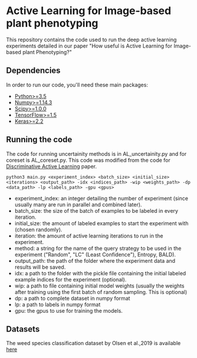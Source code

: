 # Active Learning for Image-based plant phenotyping
This repository contains the code used to run the deep active learning experiments detailed in our paper "How useful is Active Learning for Image-based plant Phenotyping?"
## Dependencies
In order to run our code, you'll need these main packages:

- [Python>=3.5](https://www.python.org/)
- [Numpy>=1.14.3](https://numpy.org/)
- [Scipy>=1.0.0](https://www.scipy.org/)
- [TensorFlow>=1.5](https://www.tensorflow.org/)
- [Keras>=2.2](https://keras.io/)
## Running the code
The code for running uncertainity methods is in AL_uncertainity.py and for coreset is AL_coreset.py. This code was modified from the code for [Discriminative Active Learning](https://github.com/dsgissin/DiscriminativeActiveLearning) paper.
```
python3 main.py <experiment_index> <batch_size> <initial_size> <iterations> <output_path> -idx <indices_path> -wip <weights_path> -dp <data_path> -lp <labels_path> -gpu <gpus>
```
- experiment_index: an integer detailing the number of experiment (since usually many are run in parallel and combined later).
- batch_size: the size of the batch of examples to be labeled in every iteration.
- initial_size: the amount of labeled examples to start the experiment with (chosen randomly).
- iteration: the amount of active learning iterations to run in the experiment.
- method: a string for the name of the query strategy to be used in the experiment ("Random", "LC" (Least Confidence"), Entropy, BALD).
- output_path: the path of the folder where the experiment data and results will be saved.
- idx: a path to the folder with the pickle file containing the initial labeled example indices for the experiment (optional).
- wip: a path to file containing initial model weights (usually the weights after training using the first batch of random sampling. This is optional)
- dp: a path to complete dataset in numpy format
- lp: a path to labels in numpy format
- gpu: the gpus to use for training the models.

## Datasets
The weed species classification dataset by Olsen et al.,2019 is available [here](https://github.com/AlexOlsen/DeepWeeds)
